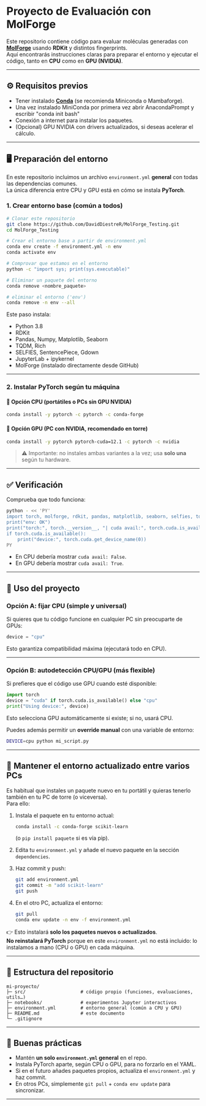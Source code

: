 # Proyecto de Evaluación con MolForge

Este repositorio contiene código para evaluar moléculas generadas con **[MolForge](https://github.com/knu-lcbc/MolForge)** usando **RDKit** y distintos fingerprints.  
Aquí encontrarás instrucciones claras para preparar el entorno y ejecutar el código, tanto en **CPU** como en **GPU (NVIDIA)**.

---

## ⚙️ Requisitos previos

- Tener instalado **[Conda](https://docs.conda.io/en/latest/miniconda.html)** (se recomienda Miniconda o Mambaforge).
- Una vez instalado MiniConda por primera vez abrir AnacondaPrompt y escribir "conda init bash"
- Conexión a internet para instalar los paquetes.
- (Opcional) GPU NVIDIA con drivers actualizados, si deseas acelerar el cálculo.

---

## 🖥️ Preparación del entorno

En este repositorio incluimos un archivo `environment.yml` **general** con todas las dependencias comunes.  
La única diferencia entre CPU y GPU está en cómo se instala **PyTorch**.

### 1. Crear entorno base (común a todos)
```bash
# Clonar este repositorio
git clone https://github.com/DavidDiestreR/MolForge_Testing.git
cd MolForge_Testing

# Crear el entorno base a partir de environment.yml
conda env create -f environment.yml -n env
conda activate env

# Comprovar que estamos en el entorno
python -c "import sys; print(sys.executable)"

# Eliminar un paquete del entorno
conda remove <nombre_paquete>

# eliminar el entorno ('env')
conda remove -n env --all

```

Este paso instala:
- Python 3.8
- RDKit
- Pandas, Numpy, Matplotlib, Seaborn
- TQDM, Rich
- SELFIES, SentencePiece, Gdown
- JupyterLab + ipykernel
- MolForge (instalado directamente desde GitHub)

---

### 2. Instalar PyTorch según tu máquina

#### 🔹 Opción CPU (portátiles o PCs sin GPU NVIDIA)
```bash
conda install -y pytorch -c pytorch -c conda-forge
```

#### 🔹 Opción GPU (PC con NVIDIA, recomendado en torre)
```bash
conda install -y pytorch pytorch-cuda=12.1 -c pytorch -c nvidia
```

> ⚠️ Importante: no instales ambas variantes a la vez; usa **solo una** según tu hardware.

---

## ✅ Verificación

Comprueba que todo funciona:

```bash
python - << 'PY'
import torch, molforge, rdkit, pandas, matplotlib, seaborn, selfies, tqdm, sentencepiece, gdown, rich
print("env: OK")
print("torch:", torch.__version__, "| cuda avail:", torch.cuda.is_available())
if torch.cuda.is_available():
    print("device:", torch.cuda.get_device_name(0))
PY
```

- En CPU debería mostrar `cuda avail: False`.  
- En GPU debería mostrar `cuda avail: True`.

---

## 🚀 Uso del proyecto

### Opción A: fijar CPU (simple y universal)
Si quieres que tu código funcione en cualquier PC sin preocuparte de GPUs:
```python
device = "cpu"
```

Esto garantiza compatibilidad máxima (ejecutará todo en CPU).  

---

### Opción B: autodetección CPU/GPU (más flexible)
Si prefieres que el código use GPU cuando esté disponible:
```python
import torch
device = "cuda" if torch.cuda.is_available() else "cpu"
print("Using device:", device)
```

Esto selecciona GPU automáticamente si existe; si no, usará CPU.  

Puedes además permitir un **override manual** con una variable de entorno:
```bash
DEVICE=cpu python mi_script.py
```

---

## 🔄 Mantener el entorno actualizado entre varios PCs

Es habitual que instales un paquete nuevo en tu portátil y quieras tenerlo también en tu PC de torre (o viceversa).  
Para ello:

1. Instala el paquete en tu entorno actual:
   ```bash
   conda install -c conda-forge scikit-learn
   ```
   (o `pip install paquete` si es vía pip).

2. Edita tu `environment.yml` y añade el nuevo paquete en la sección `dependencies`.

3. Haz commit y push:
   ```bash
   git add environment.yml
   git commit -m "add scikit-learn"
   git push
   ```

4. En el otro PC, actualiza el entorno:
   ```bash
   git pull
   conda env update -n env -f environment.yml
   ```

👉 Esto instalará **solo los paquetes nuevos o actualizados**.  
**No reinstalará PyTorch** porque en este `environment.yml` no está incluido: lo instalamos a mano (CPU o GPU) en cada máquina.

---

## 📂 Estructura del repositorio

```
mi-proyecto/
├─ src/                    # código propio (funciones, evaluaciones, utils…)
├─ notebooks/              # experimentos Jupyter interactivos
├─ environment.yml         # entorno general (común a CPU y GPU)
├─ README.md               # este documento
└─ .gitignore
```

---

## 🔄 Buenas prácticas

- Mantén **un solo `environment.yml` general** en el repo.  
- Instala PyTorch aparte, según CPU o GPU, para no forzarlo en el YAML.  
- Si en el futuro añades paquetes propios, actualiza el `environment.yml` y haz commit.  
- En otros PCs, simplemente `git pull` + `conda env update` para sincronizar.

---
